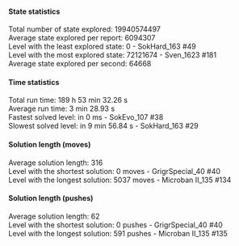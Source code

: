 #### State statistics

Total number of state explored: 19940574497<br>
Average state explored per report: 6094307<br>
Level with the least explored state: 0 - SokHard_163 #49<br>
Level with the most explored state: 72121674 - Sven_1623 #181<br>
Average state explored per second: 64668<br>


#### Time statistics

Total run time: 189 h 53 min 32.26 s<br>
Average run time: 3 min 28.93 s<br>
Fastest solved level: in 0 ms - SokEvo_107 #38<br>
Slowest solved level: in 9 min 56.84 s - SokHard_163 #29<br>


#### Solution length (moves)

Average solution length: 316<br>
Level with the shortest solution: 0 moves - GrigrSpecial_40 #40<br>
Level with the longest solution: 5037 moves - Microban II_135 #134<br>


#### Solution length (pushes)

Average solution length: 62<br>
Level with the shortest solution: 0 pushes - GrigrSpecial_40 #40<br>
Level with the longest solution: 591 pushes - Microban II_135 #135<br>